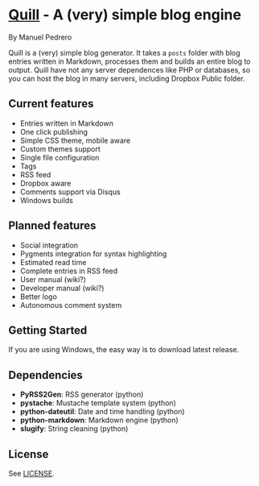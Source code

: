 # [Quill](http://quillbe.com) - A (very) simple blog engine

By Manuel Pedrero

Quill is a (very) simple blog generator. It takes a `posts` folder with blog entries written in Markdown, processes them and builds an entire blog to output. Quill have not any server dependences like PHP or databases, so you can host the blog in many servers, including Dropbox Public folder.

## Current features

* Entries written in Markdown
* One click publishing
* Simple CSS theme, mobile aware
* Custom themes support
* Single file configuration
* Tags
* RSS feed
* Dropbox aware
* Comments support via Disqus
* Windows builds

## Planned features

* Social integration
* Pygments integration for syntax highlighting
* Estimated read time
* Complete entries in RSS feed
* User manual (wiki?)
* Developer manual (wiki?)
* Better logo
* Autonomous comment system


## Getting Started

If you are using Windows, the easy way is to download latest release.




## Dependencies
* **PyRSS2Gen**: RSS generator (python)
* **pystache**: Mustache template system (python)
* **python-dateutil**: Date and time handling (python)
* **python-markdown**: Markdown engine (python)
* **slugify**: String cleaning (python)

## License

See [LICENSE](https://github.com/jekyll/jekyll/blob/master/LICENSE).